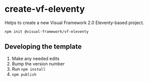 # create-vf-eleventy

Helps to create a new Visual Framework 2.0 Eleventy-based project.

```
npm init @visual-framework/vf-eleventy
```

## Developing the template

1. Make any needed edits
1. Bump the version number
1. Run `npm install`
1. `npm publish`
